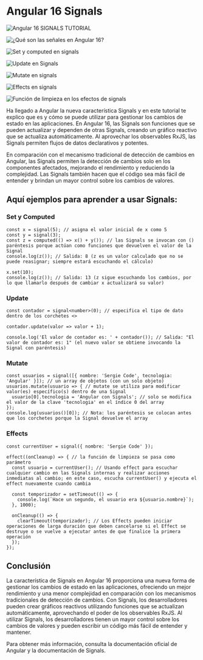 # Angular 16 Signals
![Angular 16 SIGNALS TUTORIAL](https://raw.githubusercontent.com/sergiecode/angular-signals-tutorial/master/tutorial-images/Angular%20Signals%20%281%29.png)

![¿Qué son las señales en Angular 16?](https://raw.githubusercontent.com/sergiecode/angular-signals-tutorial/master/tutorial-images/Angular%20Signals%20%282%29.png)

![Set y computed en signals](https://raw.githubusercontent.com/sergiecode/angular-signals-tutorial/master/tutorial-images/Angular%20Signals%20%283%29.png)

![Update en Signals](https://raw.githubusercontent.com/sergiecode/angular-signals-tutorial/master/tutorial-images/Angular%20Signals%20%284%29.png)

![Mutate en signals](https://raw.githubusercontent.com/sergiecode/angular-signals-tutorial/master/tutorial-images/Angular%20Signals%20%285%29.png)

![Effects en signals](https://raw.githubusercontent.com/sergiecode/angular-signals-tutorial/master/tutorial-images/Angular%20Signals%20%286%29.png)

![Función de limpieza en los efectos de signals](https://raw.githubusercontent.com/sergiecode/angular-signals-tutorial/master/tutorial-images/Angular%20Signals%20%287%29.png)

Ha llegado a Angular la nueva característica Signals y en este tutorial te explico que es y cómo se puede utilizar para gestionar los cambios de estado en las aplicaciones. En Angular 16, las Signals son funciones que se pueden actualizar y dependen de otras Signals, creando un gráfico reactivo que se actualiza automáticamente. Al aprovechar los observables RxJS, las Signals permiten flujos de datos declarativos y potentes.

En comparación con el mecanismo tradicional de detección de cambios en Angular, las Signals permiten la detección de cambios solo en los componentes afectados, mejorando el rendimiento y reduciendo la complejidad. Las Signals también hacen que el código sea más fácil de entender y brindan un mayor control sobre los cambios de valores.

## Aquí ejemplos para aprender a usar Signals:

### Set y Computed

    const x = signal(5); // asigna el valor inicial de x como 5
    const y = signal(3);
    const z = computed(() => x() + y()); // las Signals se invocan con () paréntesis porque actúan como funciones que devuelven el valor de la Signal
    console.log(z()); // Salida: 8 (z es un valor calculado que no se puede reasignar; siempre estará escuchando el cálculo)
    
    x.set(10);
    console.log(z()); // Salida: 13 (z sigue escuchando los cambios, por lo que llamarlo después de cambiar x actualizará su valor)

### Update

    const contador = signal<number>(0); // especifica el tipo de dato dentro de los corchetes <> 
    
    contador.update(valor => valor + 1);
    
    console.log('El valor de contador es: ' + contador()); // Salida: "El valor de contador es: 1" (el nuevo valor se obtiene invocando la Signal con paréntesis)

### Mutate

    const usuarios = signal([{ nombre: 'Sergie Code', tecnologia: 'Angular' }]); // un array de objetos (con un solo objeto)
    usuarios.mutate(usuario => { // mutate se utiliza para modificar valor(es) específico(s) dentro de una Signal
      usuario[0].tecnologia = 'Angular con Signals'; // solo se modifica el valor de la clave 'tecnologia' en el índice 0 del array
    });
    console.log(usuarios()[0]); // Nota: los paréntesis se colocan antes que los corchetes porque la Signal devuelve el array

### Effects

    const currentUser = signal({ nombre: 'Sergie Code' });
    
    effect((onCleanup) => { // la función de limpieza se pasa como parámetro
      const usuario = currentUser(); // Usando effect para escuchar cualquier cambio en las Signals internas y realizar acciones inmediatas al cambio; en este caso, escucha currentUser() y ejecuta el effect nuevamente cuando cambia
    
      const temporizador = setTimeout(() => {
        console.log(`Hace un segundo, el usuario era ${usuario.nombre}`);
      }, 1000);
    
      onCleanup(() => {
        clearTimeout(temporizador); // Los Effects pueden iniciar operaciones de larga duración que deben cancelarse si el Effect se destruye o se vuelve a ejecutar antes de que finalice la primera operación
      });
    });

## Conclusión

La característica de Signals en Angular 16 proporciona una nueva forma de gestionar los cambios de estado en las aplicaciones, ofreciendo un mejor rendimiento y una menor complejidad en comparación con los mecanismos tradicionales de detección de cambios. Con Signals, los desarrolladores pueden crear gráficos reactivos utilizando funciones que se actualizan automáticamente, aprovechando el poder de los observables RxJS. Al utilizar Signals, los desarrolladores tienen un mayor control sobre los cambios de valores y pueden escribir un código más fácil de entender y mantener.

Para obtener más información, consulta la documentación oficial de Angular y la documentación de Signals.
